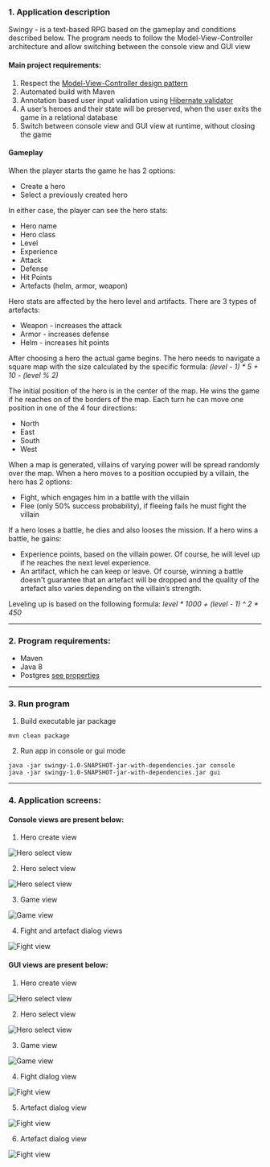### 1. Application description
Swingy - is a text-based RPG based on the gameplay and conditions described
below. The program needs to follow the Model-View-Controller architecture and allow
switching between the console view and GUI view

#### Main project requirements:
1) Respect the [Model-View-Controller design pattern](https://en.wikipedia.org/wiki/Model%E2%80%93view%E2%80%93controller)
2) Automated build with Maven
3) Annotation based user input validation using [Hibernate validator](https://docs.jboss.org/hibernate/stable/validator/reference/en-US/html_single/#validator-gettingstarted)
4) A user’s heroes and their state will be preserved, when the user exits the game  in a relational database
5) Switch between console view and GUI view at runtime, without closing the
   game

#### Gameplay
When the player starts the game he has 2 options:
- Create a hero
- Select a previously created hero

In either case, the player can see the hero stats:
- Hero name
- Hero class
- Level
- Experience
- Attack
- Defense
- Hit Points
- Artefacts (helm, armor, weapon)

Hero stats are affected by the hero level and artifacts. There are 3 types of artefacts:
- Weapon - increases the attack
- Armor - increases defense
- Helm - increases hit points

After choosing a hero the actual game begins. The hero needs to navigate a square
map with the size calculated by the specific formula: *(level - 1) * 5 + 10 - (level % 2)*

The initial position of the hero is in the center of the map. He wins the game if he
reaches on of the borders of the map. Each turn he can move one position in one of the
4 four directions:
- North
- East
- South
- West

When a map is generated, villains of varying power will be spread randomly over the
map. When a hero moves to a position occupied by a villain, the hero has 2 options:
- Fight, which engages him in a battle with the villain
- Flee (only 50% success probability), if fleeing fails he must fight the villain

If a hero loses a battle, he dies and also looses the mission. If a hero wins a battle, he gains:
- Experience points, based on the villain power. Of course, he will level up if he
  reaches the next level experience.
- An artifact, which he can keep or leave. Of course, winning a battle doesn't guarantee that an artefact will be dropped and the quality of the artefact also varies
  depending on the villain’s strength.

Leveling up is based on the following formula: *level * 1000 + (level - 1) ^ 2 * 450*

---

### 2. Program requirements:
- Maven
- Java 8
- Postgres [see properties](swingy/src/main/resources/hibernate.properties)

---

### 3. Run program
1) Build executable jar package
```
mvn clean package
```
2) Run app in console or gui mode
```
java -jar swingy-1.0-SNAPSHOT-jar-with-dependencies.jar console
java -jar swingy-1.0-SNAPSHOT-jar-with-dependencies.jar gui
```

---

### 4. Application screens:

#### Console views are present below:
1) Hero create view

![Hero select view](files/create_hero_console.PNG)

2) Hero select view

![Hero select view](files/select_hero_console.PNG)

3) Game view

![Game view](files/game_console.PNG)

4) Fight and artefact dialog views

![Fight view](files/fight_console.PNG)


#### GUI views are present below:
1) Hero create view

![Hero select view](files/create_hero_gui.PNG)

2) Hero select view

![Hero select view](files/select_hero_gui.PNG)

3) Game view

![Game view](files/game_gui.PNG)

4) Fight dialog view
   
![Fight view](files/fight_gui.PNG)

5) Artefact dialog view

![Fight view](files/fight_gui.PNG)

6) Artefact dialog view

![Fight view](files/artefact_gui.PNG)
